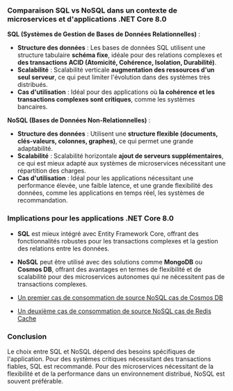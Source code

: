 ### Comparaison SQL vs NoSQL dans un contexte de microservices et d'applications .NET Core 8.0

**SQL (Systèmes de Gestion de Bases de Données Relationnelles)** :
- **Structure des données** : Les bases de données SQL utilisent une structure tabulaire **schéma fixe**, idéale pour des relations complexes et **des transactions ACID (Atomicité, Cohérence, Isolation, Durabilité)**.
- **Scalabilité** : Scalabilité verticale **augmentation des ressources d'un seul serveur**, ce qui peut limiter l'évolution dans des systèmes très distribués.
- **Cas d'utilisation** : Idéal pour des applications où **la cohérence et les transactions complexes sont critiques**, comme les systèmes bancaires.

**NoSQL (Bases de Données Non-Relationnelles)** :
- **Structure des données** : Utilisent une **structure flexible (documents, clés-valeurs, colonnes, graphes)**, ce qui permet une grande adaptabilité.
- **Scalabilité** : Scalabilité horizontale **ajout de serveurs supplémentaires**, ce qui est mieux adapté aux systèmes de microservices nécessitant une répartition des charges.
- **Cas d'utilisation** : Idéal pour les applications nécessitant une performance élevée, une faible latence, et une grande flexibilité des données, comme les applications en temps réel, les systèmes de recommandation.

### Implications pour les applications .NET Core 8.0
- **SQL** est mieux intégré avec Entity Framework Core, offrant des fonctionnalités robustes pour les transactions complexes et la gestion des relations entre les données.
- **NoSQL** peut être utilisé avec des solutions comme **MongoDB** ou **Cosmos DB**, offrant des avantages en termes de flexibilité et de scalabilité pour des microservices autonomes qui ne nécessitent pas de transactions complexes.

- [Un premier cas de consommation de source NoSQL cas de Cosmos DB](https://github.com/bejaouibechir/CSharpLevel2/blob/J4/Cr%C3%A9er%20un%20microservice%20qui%20consomme%20NoSQL%20(CosmosDB).md)
- [Un deuxième cas de consommation de source NoSQL cas de Redis Cache](https://github.com/bejaouibechir/CSharpLevel2/blob/J4/Cr%C3%A9er%20un%20microservice%20qui%20consomme%20NoSQL%20(Redis%20Cache).md)

### Conclusion
Le choix entre SQL et NoSQL dépend des besoins spécifiques de l'application. Pour des systèmes critiques nécessitant des transactions fiables, SQL est recommandé. Pour des microservices nécessitant de la flexibilité et de la performance dans un environnement distribué, NoSQL est souvent préférable.

